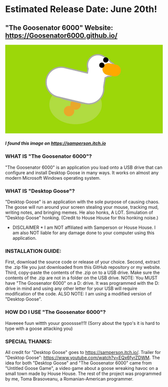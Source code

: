 # Estimated Release Date: June 20th!

## "The Goosenator 6000" Website: https://Goosenator6000.github.io/

![Desktop Goose](desktop-goose.png)
##### I found this image on https://samperson.itch.io



### WHAT IS "The Goosenator 6000"?

"The Goosenator 6000" is an application you load onto a USB drive that can configure and install Desktop Goose in many ways. It works on almost any modern Microsoft Windows operating system.


### WHAT IS "Desktop Goose"?

"Desktop Goose" is an application with the sole purpose of causing chaos. The goose will run around your screen stealing your mouse, tracking mud, writing notes, and bringing memes. He also honks, A LOT. Simulation of "Desktop Goose" honking. (Credit to House House for this honking noise.)


* DISCLAIMER * I am NOT affiliated with Samperson or House House. I am also NOT liable for any damage done to your computer using this application.



### INSTALLATION GUIDE: 

First, download the source code or release of your choice.
Second, extract the .zip file you just downloaded from this GitHub repository or my website.
Third, copy-paste the contents of the .zip on to a USB drive. Make sure the contents of the .zip are not in a folder on the USB drive.
NOTE: You MUST have "The Goosenator 6000" on a D: drive. It was programmed with the D: drive in mind and using any other letter for your USB will require modification of the code. ALSO NOTE: I am using a modified version of "Desktop Goose".



### HOW DO I USE "The Goosenator 6000"?



Haveeee fuun wittth youur gooossse!!1! (Sorry about the typo's it is hard to type with a goose attacking you)

### SPECIAL THANKS:

All credit for "Desktop Goose" goes to https://samperson.itch.io/. Trailer for "Desktop Goose": https://www.youtube.com/watch?v=EQx6fyrZDWM. The idea for both "Desktop Goose" and "The Goosenator 6000" came from "Untitled Goose Game", a video game about a goose wreaking havoc on a small town made by House House. The rest of the project was programmed by me, Toma Brasoveanu, a Romanian-American programmer.
